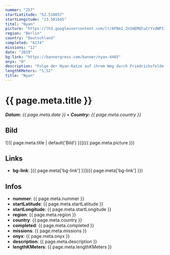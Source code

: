 ```yaml
---
nummer: "257"
startLatitude: "52.510857"
startLongitude: "13.501645"
titel: "Nyan"
picture: "https://lh3.googleusercontent.com/lr/AFBm1_ZnSmEMQluCrYvdWPIijgmGefM0vjf8MQgfHWURgBc1Y1oDz3zsffUXV0OM_IUmsQCDMklRb_LL0na2xuz2jaCTL9CN6Zm9YGuTXqhPLKtwyTZV5HyIyK4F2M0gu0qDfCaSfWsdroa0y069LofOIJfJZKW1CgoKTJv2_R2carY0KNtDucLECMDY9yp_0QdIAVGy1_k4ATrRiLoLGzVUDdZvpnLd3DHwPoZTJ2NatpsAFLSqXgdQkpaSb4BsNsUAP35z24nzQIWiax8SpdzpG7wkz3uH7U-zw2ng8ow61Q2THBmG16cFqFhRZ2Ou8MbM49JvUk7udr5Ow4JpwArxTJjhwnKKFSFmLvGDa-PmbQE3t7Vkw4DW4hoFpiKlsVYTBKVVQrYNnJZ_BG-pM9LZTjfKs8G8V1gZcqoJ1ngkg6qJ6zBrkwf6v4RAnHEuskBmj9VN9DYpU1taRtru1pNTuPDVz9_b5X0WidBqq7m4N6-AiVqymrge_yK8JCnz35x48rFI6G-yyVgmjfhhM4mSQK-gKTWBp1HcPMlFIo8zjn_lCyZWu40flpGGZtY70lT_N2KBKsdW1xphgGj5t-z8diZUUtF8djajcrSvuHUWZD2-9U5Ap2CseaE2LJQFiRy6_rEYOWf4kWWzKGNpEDW-vKIc8z3L3VOIn0BWDUgZFtfgYR3G0axytLbiTtrY4eyEwZloA56eNi7eLpXMs7MjR9gsjAarJOIGdNqAmjfZvMEMe6sYHdDkkv6hgGJ8O2FQ8vA62SMLye2c73vELHlFKedT1Lw7mfpLitIqov5lOLgeaG32iiWqxayFoaBetho0eV2OO4Ir1f83cbpuj0ctZ1TK_v2u274"
region: "Berlin"
country: "Deutschland"
completed: "6174"
missions: "12"
date: "2019"
bg-link: "https://bannergress.com/banner/nyan-4465"
onyx: "0"
description: "Folge der Nyan-Katze auf ihrem Weg durch Friedrichsfelde und den Weitlingkiez.\n\nFollow Nyan Cat on its way through Friedrichsfelde and Weitlingkiez."
lengthKMeters: "5,52"
title: "Nyan"
---
```


# {{ page.meta.title }}
_**Datum:** {{ page.meta.date }} • **Country:** {{ page.meta.country }}_

## Bild
![{{ page.meta.title | default('Bild') }}]({{ page.meta.picture }})

## Links
- **bg-link**: [{{ page.meta['bg-link'] }}]({{ page.meta['bg-link'] }})

## Infos
- **nummer**: {{ page.meta.nummer }}
- **startLatitude**: {{ page.meta.startLatitude }}
- **startLongitude**: {{ page.meta.startLongitude }}
- **region**: {{ page.meta.region }}
- **country**: {{ page.meta.country }}
- **completed**: {{ page.meta.completed }}
- **missions**: {{ page.meta.missions }}
- **onyx**: {{ page.meta.onyx }}
- **description**: {{ page.meta.description }}
- **lengthKMeters**: {{ page.meta.lengthKMeters }}

